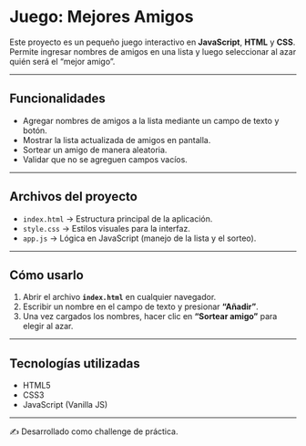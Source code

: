 # Juego: Mejores Amigos

Este proyecto es un pequeño juego interactivo en **JavaScript**, **HTML** y **CSS**.  
Permite ingresar nombres de amigos en una lista y luego seleccionar al azar quién será el “mejor amigo”.

---

##  Funcionalidades

- Agregar nombres de amigos a la lista mediante un campo de texto y botón.
- Mostrar la lista actualizada de amigos en pantalla.
- Sortear un amigo de manera aleatoria.
- Validar que no se agreguen campos vacíos.

---

##  Archivos del proyecto

- `index.html` → Estructura principal de la aplicación.  
- `style.css` → Estilos visuales para la interfaz.  
- `app.js` → Lógica en JavaScript (manejo de la lista y el sorteo).  

---

##  Cómo usarlo

1. Abrir el archivo **`index.html`** en cualquier navegador.  
2. Escribir un nombre en el campo de texto y presionar **“Añadir”**.  
3. Una vez cargados los nombres, hacer clic en **“Sortear amigo”** para elegir al azar.

---

##  Tecnologías utilizadas

- HTML5  
- CSS3  
- JavaScript (Vanilla JS)

---

✍️ Desarrollado como challenge de práctica.
